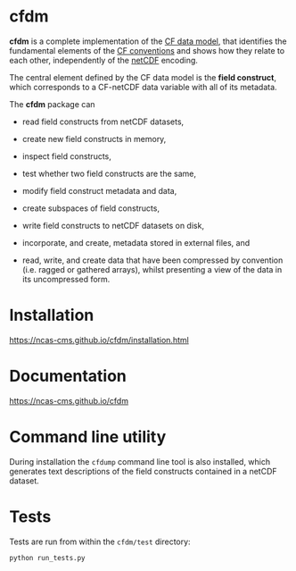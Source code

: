 cfdm
====

**cfdm** is a complete implementation of the [CF data
model](https://www.geosci-model-dev.net/10/4619/2017), that identifies
the fundamental elements of the [CF
conventions](http://cfconventions.org/) and shows how they relate to
each other, independently of the
[netCDF](https://www.unidata.ucar.edu/software/netcdf/) encoding.

The central element defined by the CF data model is the **field
construct**, which corresponds to a CF-netCDF data variable with all
of its metadata.

The **cfdm** package can

* read field constructs from netCDF datasets,

* create new field constructs in memory,

* inspect field constructs,

* test whether two field constructs are the same,

* modify field construct metadata and data,

* create subspaces of field constructs,

* write field constructs to netCDF datasets on disk,

* incorporate, and create, metadata stored in external files, and

* read, write, and create data that have been compressed by convention
  (i.e. ragged or gathered arrays), whilst presenting a view of the
  data in its uncompressed form.

Installation
============

https://ncas-cms.github.io/cfdm/installation.html

Documentation
=============

https://ncas-cms.github.io/cfdm

Command line utility
====================

During installation the `cfdump` command line tool is also installed,
which generates text descriptions of the field constructs contained
in a netCDF dataset.

Tests
=====

Tests are run from within the ``cfdm/test`` directory:

    python run_tests.py
